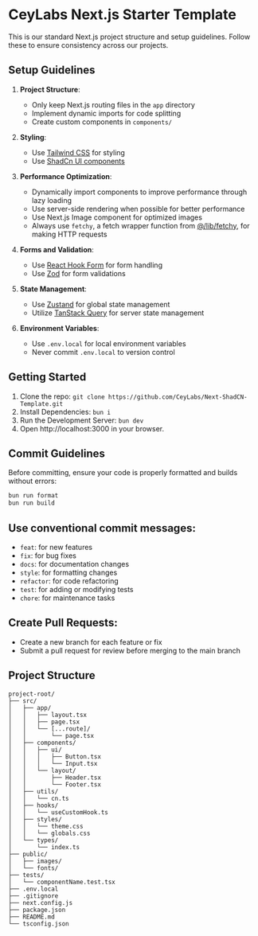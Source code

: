# CeyLabs Next.js Starter Template

This is our standard Next.js project structure and setup guidelines. Follow these to ensure consistency across our projects.

## Setup Guidelines

1. **Project Structure**:

    - Only keep Next.js routing files in the `app` directory
    - Implement dynamic imports for code splitting
    - Create custom components in `components/`

2. **Styling**:

    - Use [Tailwind CSS](https://tailwindcss.com/) for styling
    - Use [ShadCn UI components](https://ui.shadcn.com/)

3. **Performance Optimization**:

    - Dynamically import components to improve performance through lazy loading
    - Use server-side rendering when possible for better performance
    - Use Next.js Image component for optimized images
    - Always use `fetchy`, a fetch wrapper function from [@/lib/fetchy](https://github.com/CeyLabs/Next-ShadCN-Template/blob/rr/add-fetch-wrapper/src/lib/fetchy.ts), for making HTTP requests

4. **Forms and Validation**:

    - Use [React Hook Form](https://www.react-hook-form.com/) for form handling
    - Use [Zod](https://zod.dev/) for form validations

5. **State Management**:

    - Use [Zustand](https://github.com/pmndrs/zustand) for global state management
    - Utilize [TanStack Query](https://tanstack.com/query/latest) for server state management

6. **Environment Variables**:
    - Use `.env.local` for local environment variables
    - Never commit `.env.local` to version control

## Getting Started

1. Clone the repo: `git clone https://github.com/CeyLabs/Next-ShadCN-Template.git`
2. Install Dependencies: `bun i`
3. Run the Development Server: `bun dev`
4. Open http://localhost:3000 in your browser.

## Commit Guidelines

Before committing, ensure your code is properly formatted and builds without errors:

```bash
bun run format
bun run build
```

## Use conventional commit messages:

- `feat`: for new features
- `fix`: for bug fixes
- `docs`: for documentation changes
- `style`: for formatting changes
- `refactor`: for code refactoring
- `test`: for adding or modifying tests
- `chore`: for maintenance tasks

## Create Pull Requests:

- Create a new branch for each feature or fix
- Submit a pull request for review before merging to the main branch

## Project Structure

```plaintext
project-root/
├── src/
│   ├── app/
│   │   ├── layout.tsx
│   │   ├── page.tsx
│   │   └── [...route]/
│   │       └── page.tsx
│   ├── components/
│   │   ├── ui/
│   │   │   ├── Button.tsx
│   │   │   └── Input.tsx
│   │   └── layout/
│   │       ├── Header.tsx
│   │       └── Footer.tsx
│   ├── utils/
│   │   └── cn.ts
│   ├── hooks/
│   │   └── useCustomHook.ts
│   ├── styles/
│   │   └── theme.css
│   │   └── globals.css
│   └── types/
│       └── index.ts
├── public/
│   ├── images/
│   └── fonts/
├── tests/
│   └── componentName.test.tsx
├── .env.local
├── .gitignore
├── next.config.js
├── package.json
├── README.md
└── tsconfig.json
```

